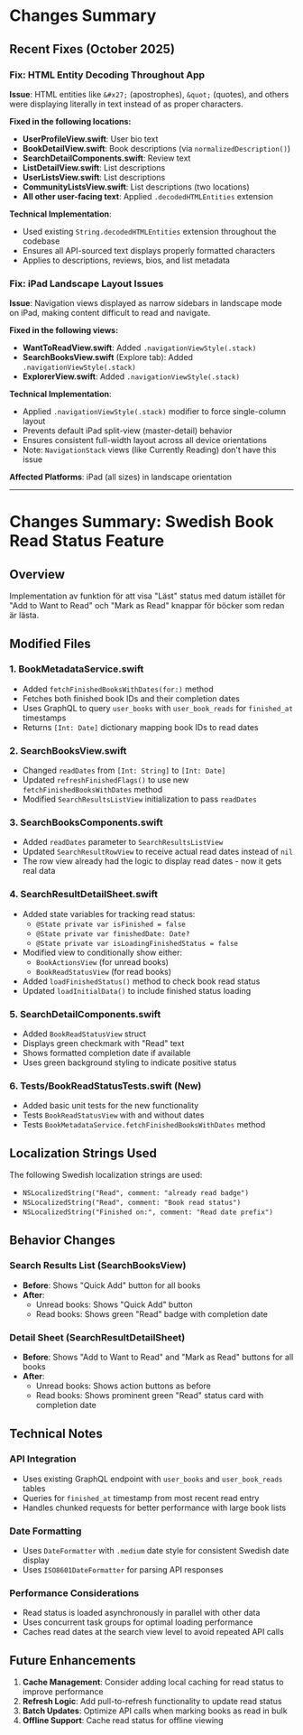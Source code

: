# Changes Summary

## Recent Fixes (October 2025)

### Fix: HTML Entity Decoding Throughout App
**Issue**: HTML entities like `&#x27;` (apostrophes), `&quot;` (quotes), and others were displaying literally in text instead of as proper characters.

**Fixed in the following locations:**
- **UserProfileView.swift**: User bio text
- **BookDetailView.swift**: Book descriptions (via `normalizedDescription()`)
- **SearchDetailComponents.swift**: Review text
- **ListDetailView.swift**: List descriptions
- **UserListsView.swift**: List descriptions
- **CommunityListsView.swift**: List descriptions (two locations)
- **All other user-facing text**: Applied `.decodedHTMLEntities` extension

**Technical Implementation**:
- Used existing `String.decodedHTMLEntities` extension throughout the codebase
- Ensures all API-sourced text displays properly formatted characters
- Applies to descriptions, reviews, bios, and list metadata

### Fix: iPad Landscape Layout Issues
**Issue**: Navigation views displayed as narrow sidebars in landscape mode on iPad, making content difficult to read and navigate.

**Fixed in the following views:**
- **WantToReadView.swift**: Added `.navigationViewStyle(.stack)`
- **SearchBooksView.swift** (Explore tab): Added `.navigationViewStyle(.stack)`
- **ExplorerView.swift**: Added `.navigationViewStyle(.stack)`

**Technical Implementation**:
- Applied `.navigationViewStyle(.stack)` modifier to force single-column layout
- Prevents default iPad split-view (master-detail) behavior
- Ensures consistent full-width layout across all device orientations
- Note: `NavigationStack` views (like Currently Reading) don't have this issue

**Affected Platforms**: iPad (all sizes) in landscape orientation

---

# Changes Summary: Swedish Book Read Status Feature

## Overview
Implementation av funktion för att visa "Läst" status med datum istället för "Add to Want to Read" och "Mark as Read" knappar för böcker som redan är lästa.

## Modified Files

### 1. BookMetadataService.swift
- Added `fetchFinishedBooksWithDates(for:)` method
- Fetches both finished book IDs and their completion dates
- Uses GraphQL to query `user_books` with `user_book_reads` for `finished_at` timestamps
- Returns `[Int: Date]` dictionary mapping book IDs to read dates

### 2. SearchBooksView.swift
- Changed `readDates` from `[Int: String]` to `[Int: Date]`
- Updated `refreshFinishedFlags()` to use new `fetchFinishedBooksWithDates` method
- Modified `SearchResultsListView` initialization to pass `readDates`

### 3. SearchBooksComponents.swift
- Added `readDates` parameter to `SearchResultsListView`
- Updated `SearchResultRowView` to receive actual read dates instead of `nil`
- The row view already had the logic to display read dates - now it gets real data

### 4. SearchResultDetailSheet.swift
- Added state variables for tracking read status:
  - `@State private var isFinished = false`
  - `@State private var finishedDate: Date?`
  - `@State private var isLoadingFinishedStatus = false`
- Modified view to conditionally show either:
  - `BookActionsView` (for unread books)
  - `BookReadStatusView` (for read books)
- Added `loadFinishedStatus()` method to check book read status
- Updated `loadInitialData()` to include finished status loading

### 5. SearchDetailComponents.swift
- Added `BookReadStatusView` struct
- Displays green checkmark with "Read" text
- Shows formatted completion date if available
- Uses green background styling to indicate positive status

### 6. Tests/BookReadStatusTests.swift (New)
- Added basic unit tests for the new functionality
- Tests `BookReadStatusView` with and without dates
- Tests `BookMetadataService.fetchFinishedBooksWithDates` method

## Localization Strings Used
The following Swedish localization strings are used:
- `NSLocalizedString("Read", comment: "already read badge")`
- `NSLocalizedString("Read", comment: "Book read status")`
- `NSLocalizedString("Finished on:", comment: "Read date prefix")`

## Behavior Changes

### Search Results List (SearchBooksView)
- **Before**: Shows "Quick Add" button for all books
- **After**: 
  - Unread books: Shows "Quick Add" button
  - Read books: Shows green "Read" badge with completion date

### Detail Sheet (SearchResultDetailSheet)
- **Before**: Shows "Add to Want to Read" and "Mark as Read" buttons for all books
- **After**:
  - Unread books: Shows action buttons as before
  - Read books: Shows prominent green "Read" status card with completion date

## Technical Notes

### API Integration
- Uses existing GraphQL endpoint with `user_books` and `user_book_reads` tables
- Queries for `finished_at` timestamp from most recent read entry
- Handles chunked requests for better performance with large book lists

### Date Formatting
- Uses `DateFormatter` with `.medium` date style for consistent Swedish date display
- Uses `ISO8601DateFormatter` for parsing API responses

### Performance Considerations
- Read status is loaded asynchronously in parallel with other data
- Uses concurrent task groups for optimal loading performance
- Caches read dates at the search view level to avoid repeated API calls

## Future Enhancements

1. **Cache Management**: Consider adding local caching for read status to improve performance
2. **Refresh Logic**: Add pull-to-refresh functionality to update read status
3. **Batch Updates**: Optimize API calls when marking books as read in bulk
4. **Offline Support**: Cache read status for offline viewing